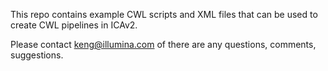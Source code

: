 This repo contains example CWL scripts and XML files that can be used to create CWL pipelines in ICAv2.

Please contact keng@illumina.com of there are any questions, comments, suggestions.